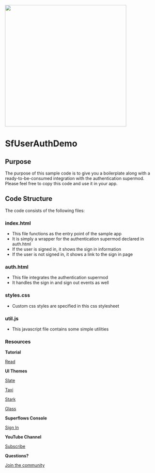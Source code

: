 <img src="https://superflows-images.s3.ap-south-1.amazonaws.com/superflows_logo_gray_c2c.png" width="400"/>

# SfUserAuthDemo

## Purpose
The purpose of this sample code is to give you a boilerplate along with a ready-to-be-consumed integration with the authentication supermod. Please feel free to copy this code and use it in your app.

## Code Structure
The code consists of the following files:

### index.html
- This file functions as the entry point of the sample app
- It is simply a wrapper for the authentication supermod declared in auth.html
- If the user is signed in, it shows the sign in information
- If the user is not signed in, it shows a link to the sign in page

### auth.html
- This file integrates the authentication supermod
- It handles the sign in and sign out events as well

### styles.css
- Custom css styles are specified in this css stylesheet

### util.js
- This javascript file contains some simple utilities

### Resources

**Tutorial**

<a href="https://superflows.dev/docs/sfuserauth">Read</a>

**UI Themes**

<a href="https://replit.com/@SuperflowsAppv3/SfUserAuth-Slate">Slate</a>

<a href="https://replit.com/@SuperflowsAppv3/SfUserAuth-Taxi">Taxi</a>

<a href="https://replit.com/@SuperflowsAppv3/SfUserAuth-Stark">Stark</a>

<a href="https://replit.com/@SuperflowsAppv3/SfUserAuth-Glass">Glass</a>

**Superflows Console**

<a href="https://superflows.dev">Sign In</a>

**YouTube Channel**

<a href="https://www.youtube.com/channel/UCYNJLCE48yir4DsquciBuDw">Subscribe</a>

**Questions?**

<a href="https://discord.gg/ksEXS4P9h6">Join the community</a>
